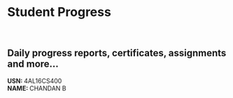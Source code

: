 # Student Progress
<br>

## Daily progress reports, certificates, assignments and more...

<b> USN: </b> 4AL16CS400    <br>
<b> NAME: </b>  CHANDAN B
